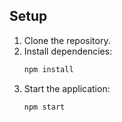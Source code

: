 ## Setup

1. Clone the repository.
2. Install dependencies:
    ```bash
    npm install
    ```
3. Start the application:
    ```bash
    npm start
    ```
